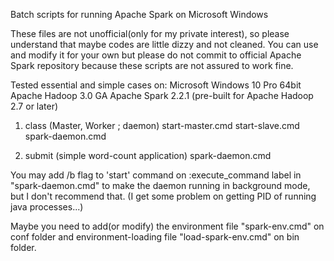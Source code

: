 Batch scripts for running Apache Spark on Microsoft Windows

These files are not unofficial(only for my private interest),
so please understand that maybe codes are little dizzy and not cleaned.
You can use and modify it for your own but
please do not commit to official Apache Spark repository
because these scripts are not assured to work fine.

Tested essential and simple cases on:
Microsoft Windows 10 Pro 64bit
Apache Hadoop 3.0 GA
Apache Spark 2.2.1 (pre-built for Apache Hadoop 2.7 or later)

1) class (Master, Worker ; daemon)
start-master.cmd
start-slave.cmd
spark-daemon.cmd

2) submit (simple word-count application)
spark-daemon.cmd

You may add /b flag to 'start' command on :execute_command label in "spark-daemon.cmd"
to make the daemon running in background mode, but I don't recommend that.
(I get some problem on getting PID of running java processes...)

Maybe you need to add(or modify) the environment file "spark-env.cmd" on conf folder and
environment-loading file "load-spark-env.cmd" on bin folder.
